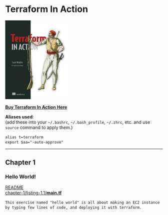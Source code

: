 # Terraform In Action
<img src="tia.png" width=40%>

[**Buy Terraform In Action Here**](https://www.manning.com/books/terraform-in-action?query=terraform%20in%20action)

**Aliases used**:  
(add these into your `~/.bashrc`, `~/.bash_profile`, `~/.zhrc`, etc. and use `source` command to apply them.)
```
alias t=terraform
export $aa="-auto-approve"
```
---
## Chapter 1
### Hello World!
[README](/chapter1/listing-1.1/)  
[chapter-1/listing-1.1/**main.tf**](/chapter-1/listing-1.1/main.tf)
```
This exercise named "hello world" is all about making an EC2 instance by typing few lines of code, and deploying it with terraform.
```